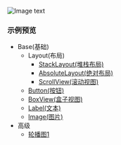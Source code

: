 ![Image text](https://github.com/hexu6788/XamarinForms-Samples/blob/master/doc/image/XamarinForms-Samples.png)

### 示例预览
* Base(基础)
   * Layout(布局)
        * [StackLayout(堆栈布局)](https://github.com/hexu6788/XamarinForms-Samples/wiki/StackLayout-Android "StackLayout(堆栈布局)")
        * [AbsoluteLayout(绝对布局)](https://github.com/hexu6788/XamarinForms-Samples/wiki/AbsoluteLayout-Android "AbsoluteLayout(绝对布局")
        * [ScrollView(滚动视图)](https://github.com/hexu6788/XamarinForms-Samples/wiki/ScrollView-Android "ScrollView(滚动视图)")
   * [Button(按钮)](https://github.com/hexu6788/XamarinForms-Samples/wiki/Button-Android "Button(按钮)")
   * [BoxView(盒子视图)](https://github.com/hexu6788/XamarinForms-Samples/wiki/BoxView-Android "BoxView(盒子视图)")
   * [Label(文本)](https://github.com/hexu6788/XamarinForms-Samples/wiki/Label-Android "Label(文本)")
   * [Image(图片)](https://github.com/hexu6788/XamarinForms-Samples/wiki/Image-Android "Image(图片)")
* 高级
   * [轮播图1](https://github.com/hexu6788/XamarinForms-Samples/wiki/%E8%BD%AE%E6%92%AD%E5%9B%BE1-Android "轮播图1")
